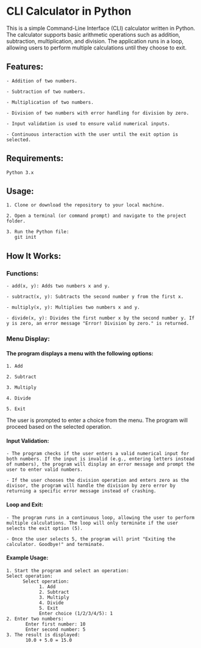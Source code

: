 # CLI Calculator in Python

 This is a simple Command-Line Interface (CLI) calculator written in Python. The calculator supports basic arithmetic operations such as addition, subtraction, multiplication, and division. The application runs in a loop, allowing users to perform multiple calculations until they choose to exit.

## Features:

    - Addition of two numbers.

    - Subtraction of two numbers.

    - Multiplication of two numbers.

    - Division of two numbers with error handling for division by zero.

    - Input validation is used to ensure valid numerical inputs.

    - Continuous interaction with the user until the exit option is selected.

## Requirements:

    Python 3.x

## Usage:

    1. Clone or download the repository to your local machine.

    2. Open a terminal (or command prompt) and navigate to the project folder.

    3. Run the Python file:
       git init

## How It Works:

### Functions:

    - add(x, y): Adds two numbers x and y.

    - subtract(x, y): Subtracts the second number y from the first x.

    - multiply(x, y): Multiplies two numbers x and y.

    - divide(x, y): Divides the first number x by the second number y. If y is zero, an error message "Error! Division by zero." is returned.


### Menu Display:

#### The program displays a menu with the following options:

    1. Add

    2. Subtract

    3. Multiply

    4. Divide

    5. Exit

The user is prompted to enter a choice from the menu. The program will proceed based on the selected operation.

#### Input Validation:

    - The program checks if the user enters a valid numerical input for both numbers. If the input is invalid (e.g., entering letters instead of numbers), the program will display an error message and prompt the user to enter valid numbers.

    - If the user chooses the division operation and enters zero as the divisor, the program will handle the division by zero error by returning a specific error message instead of crashing.

#### Loop and Exit:

    - The program runs in a continuous loop, allowing the user to perform multiple calculations. The loop will only terminate if the user selects the exit option (5).

    - Once the user selects 5, the program will print "Exiting the calculator. Goodbye!" and terminate.

#### Example Usage:

    1. Start the program and select an operation:
    Select operation:
          Select operation:
                1. Add
                2. Subtract
                3. Multiply
                4. Divide
                5. Exit
                Enter choice (1/2/3/4/5): 1
    2. Enter two numbers:
           Enter first number: 10
           Enter second number: 5
    3. The result is displayed:
           10.0 + 5.0 = 15.0




